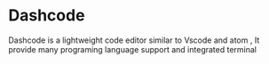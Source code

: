# Dashcode
Dashcode is a lightweight code editor similar to Vscode and atom , It provide many programing language support and integrated terminal
